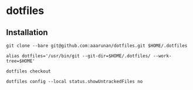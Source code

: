 # dotfiles

## Installation
```git clone --bare git@github.com:aaarunan/dotfiles.git $HOME/.dotfiles```

```alias dotfiles='/usr/bin/git --git-dir=$HOME/.dotfiles/ --work-tree=$HOME'```

```dotfiles checkout```

```dotfiles config --local status.showUntrackedFiles no```
